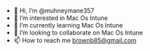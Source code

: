 - 👋 Hi, I’m @muhneymane357
- 👀 I’m interested in Mac Os Intune
- 🌱 I’m currently learning Mac Os Intune
- 💞️ I’m looking to collaborate on Mac Os Intune
- 📫 How to reach me brownb85@gmail.com

<!---
muhneymane357/muhneymane357 is a ✨ special ✨ repository because its `README.md` (this file) appears on your GitHub profile.
You can click the Preview link to take a look at your changes.
--->
